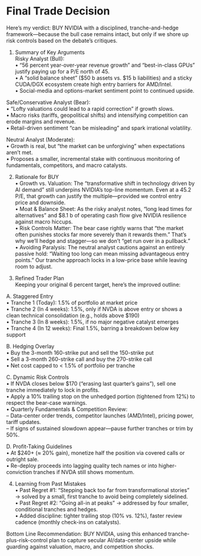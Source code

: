 # Final Trade Decision

Here’s my verdict: BUY NVIDIA with a disciplined, tranche-and-hedge framework—because the bull case remains intact, but only if we shore up risk controls based on the debate’s critiques.

1. Summary of Key Arguments  
Risky Analyst (Bull):  
  • “56 percent year-over-year revenue growth” and “best-in-class GPUs” justify paying up for a P/E north of 45.  
  • A “solid balance sheet” ($50 b assets vs. $15 b liabilities) and a sticky CUDA/DGX ecosystem create high entry barriers for AMD/Intel.  
  • Social-media and options-market sentiment point to continued upside.  

Safe/Conservative Analyst (Bear):  
  • “Lofty valuations could lead to a rapid correction” if growth slows.  
  • Macro risks (tariffs, geopolitical shifts) and intensifying competition can erode margins and revenue.  
  • Retail-driven sentiment “can be misleading” and spark irrational volatility.  

Neutral Analyst (Moderate):  
  • Growth is real, but “the market can be unforgiving” when expectations aren’t met.  
  • Proposes a smaller, incremental stake with continuous monitoring of fundamentals, competitors, and macro catalysts.  

2. Rationale for BUY  
• Growth vs. Valuation: The “transformative shift in technology driven by AI demand” still underpins NVIDIA’s top-line momentum. Even at a 45.2 P/E, that growth can justify the multiple—provided we control entry price and downside.  
• Moat & Balance Sheet: As the risky analyst notes, “long lead times for alternatives” and $8.1 b of operating cash flow give NVIDIA resilience against macro hiccups.  
• Risk Controls Matter: The bear case rightly warns that “the market often punishes stocks far more severely than it rewards them.” That’s why we’ll hedge and stagger—so we don’t “get run over in a pullback.”  
• Avoiding Paralysis: The neutral analyst cautions against an entirely passive hold: “Waiting too long can mean missing advantageous entry points.” Our tranche approach locks in a low-price base while leaving room to adjust.

3. Refined Trader Plan  
Keeping your original 6 percent target, here’s the improved outline:

  A. Staggered Entry  
    • Tranche 1 (Today): 1.5% of portfolio at market price  
    • Tranche 2 (In 4 weeks): 1.5%, only if NVDA is above entry or shows a clean technical consolidation (e.g., holds above $190)  
    • Tranche 3 (In 8 weeks): 1.5%, if no major negative catalyst emerges  
    • Tranche 4 (In 12 weeks): Final 1.5%, barring a breakdown below key support  

  B. Hedging Overlay  
    • Buy the 3-month 160-strike put and sell the 150-strike put  
    • Sell a 3-month 260-strike call and buy the 270-strike call  
    • Net cost capped to < 1.5% of portfolio per tranche  

  C. Dynamic Risk Controls  
    • If NVDA closes below $170 (“erasing last quarter’s gains”), sell one tranche immediately to lock in profits.  
    • Apply a 10% trailing stop on the unhedged portion (tightened from 12%) to respect the bear-case warnings.  
    • Quarterly Fundamentals & Competition Review:  
      – Data-center order trends, competitor launches (AMD/Intel), pricing power, tariff updates.  
      – If signs of sustained slowdown appear—pause further tranches or trim by 50%.  

  D. Profit-Taking Guidelines  
    • At $240+ (≈ 20% gain), monetize half the position via covered calls or outright sale.  
    • Re-deploy proceeds into lagging quality tech names or into higher-conviction tranches if NVDA still shows momentum.  

4. Learning from Past Mistakes  
• Past Regret #1: “Stepping back too far from transformational stories” → solved by a small, first tranche to avoid being completely sidelined.  
• Past Regret #2: “Going all-in at peaks” → addressed by four smaller, conditional tranches and hedges.  
• Added discipline: tighter trailing stop (10% vs. 12%), faster review cadence (monthly check-ins on catalysts).

Bottom Line Recommendation: BUY NVIDIA, using this enhanced tranche-plus-risk-control plan to capture secular AI/data-center upside while guarding against valuation, macro, and competition shocks.
